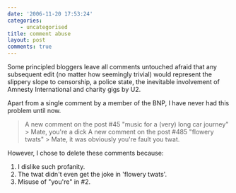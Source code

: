 ```yaml
---
date: '2006-11-20 17:53:24'
categories:
    - uncategorised
title: comment abuse
layout: post
comments: true
---
```


Some principled bloggers leave all comments untouched afraid that any
subsequent edit (no matter how seemingly trivial) would represent the
slippery slope to censorship, a police state, the inevitable involvement
of Amnesty International and charity gigs by U2.

Apart from a single comment by a member of the BNP, I have never had
this problem until now.
> A new comment on the post \#45 "music for a (very) long car journey"
> \> Mate, you're a dick
> A new comment on the post \#485 "flowery twats" \> Mate, it was
> obviously you're fault you twat.

However, I chose to delete these comments because:

1.  I dislike such profanity.
2.  The twat didn't even get the joke in 'flowery twats'.
3.  Misuse of "you're" in \#2.

